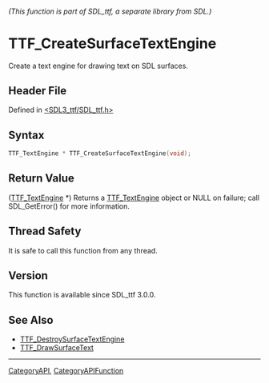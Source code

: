 ###### (This function is part of SDL_ttf, a separate library from SDL.)
# TTF_CreateSurfaceTextEngine

Create a text engine for drawing text on SDL surfaces.

## Header File

Defined in [<SDL3_ttf/SDL_ttf.h>](https://github.com/libsdl-org/SDL_ttf/blob/main/include/SDL3_ttf/SDL_ttf.h)

## Syntax

```c
TTF_TextEngine * TTF_CreateSurfaceTextEngine(void);
```

## Return Value

([TTF_TextEngine](TTF_TextEngine) *) Returns a
[TTF_TextEngine](TTF_TextEngine) object or NULL on failure; call
SDL_GetError() for more information.

## Thread Safety

It is safe to call this function from any thread.

## Version

This function is available since SDL_ttf 3.0.0.

## See Also

- [TTF_DestroySurfaceTextEngine](TTF_DestroySurfaceTextEngine)
- [TTF_DrawSurfaceText](TTF_DrawSurfaceText)

----
[CategoryAPI](CategoryAPI), [CategoryAPIFunction](CategoryAPIFunction)

